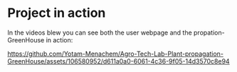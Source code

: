 # Project in action 
In the videos blew you can see both the user webpage and the propation-GreenHouse in action:


https://github.com/Yotam-Menachem/Agro-Tech-Lab-Plant-propagation-GreenHouse/assets/106580952/d611a0a0-6061-4c36-9f05-14d3570c8e94

